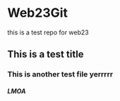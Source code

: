 # Web23Git
this is a test repo for web23 

## This is a test title
### This is another test file yerrrrr
##### LMOA 
